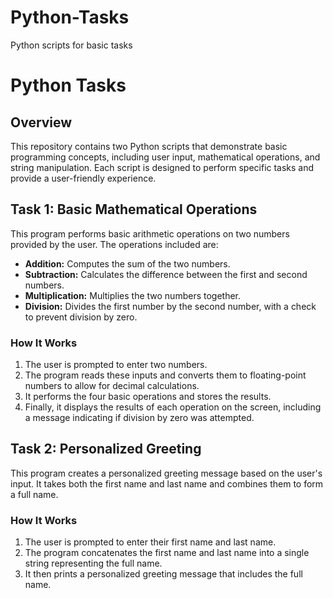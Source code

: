 # Python-Tasks
Python scripts for basic tasks
# Python Tasks

## Overview
This repository contains two Python scripts that demonstrate basic programming concepts, including user input, mathematical operations, and string manipulation. Each script is designed to perform specific tasks and provide a user-friendly experience.

## Task 1: Basic Mathematical Operations
This program performs basic arithmetic operations on two numbers provided by the user. The operations included are:

- **Addition:** Computes the sum of the two numbers.
- **Subtraction:** Calculates the difference between the first and second numbers.
- **Multiplication:** Multiplies the two numbers together.
- **Division:** Divides the first number by the second number, with a check to prevent division by zero.

### How It Works
1. The user is prompted to enter two numbers.
2. The program reads these inputs and converts them to floating-point numbers to allow for decimal calculations.
3. It performs the four basic operations and stores the results.
4. Finally, it displays the results of each operation on the screen, including a message indicating if division by zero was attempted.


## Task 2: Personalized Greeting
This program creates a personalized greeting message based on the user's input. It takes both the first name and last name and combines them to form a full name.

### How It Works
1. The user is prompted to enter their first name and last name.
2. The program concatenates the first name and last name into a single string representing the full name.
3. It then prints a personalized greeting message that includes the full name.



